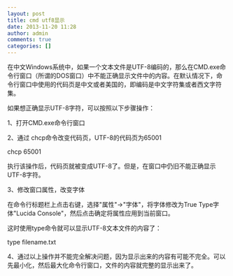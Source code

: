 ```yaml
---
layout: post
title: cmd utf8显示
date: 2013-11-20 11:28
author: admin
comments: true
categories: []
---
```

在中文Windows系统中，如果一个文本文件是UTF-8编码的，那么在CMD.exe命令行窗口（所谓的DOS窗口）中不能正确显示文件中的内容。在默认情况下，命令行窗口中使用的代码页是中文或者美国的，即编码是中文字符集或者西文字符集。 

 

如果想正确显示UTF-8字符，可以按照以下步骤操作： 

1、打开CMD.exe命令行窗口 

2、通过 chcp命令改变代码页，UTF-8的代码页为65001 

chcp 65001 

执行该操作后，代码页就被变成UTF-8了。但是，在窗口中仍旧不能正确显示UTF-8字符。 

3、修改窗口属性，改变字体 

在命令行标题栏上点击右键，选择"属性"->"字体"，将字体修改为True Type字体"Lucida Console"，然后点击确定将属性应用到当前窗口。 

这时使用type命令就可以显示UTF-8文本文件的内容了： 

type filename.txt 

4、通过以上操作并不能完全解决问题，因为显示出来的内容有可能不完全。可以先最小化，然后最大化命令行窗口，文件的内容就完整的显示出来了。
